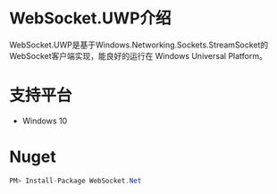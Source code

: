 # WebSocket.UWP介绍

WebSocket.UWP是基于Windows.Networking.Sockets.StreamSocket的WebSocket客户端实现，能良好的运行在 Windows Universal Platform。

# 支持平台
- Windows 10

# Nuget
``` c#
PM> Install-Package WebSocket.Net
